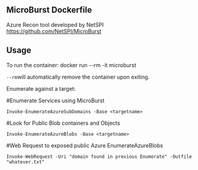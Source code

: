 ## MicroBurst Dockerfile

Azure Recon tool developed by NetSPI https://github.com/NetSPI/MicroBurst

## Usage
To run the container:
docker run --rm -it microburst 

`--rm`will automatically remove the container upon exiting.

Enumerate against a target:

#Enumerate Services using MicroBurst

`Invoke-EnumerateAzureSubDomains -Base <targetname>`

#Look for Public Blob containers and Objects

`Invoke-EnumerateAzureBlobs -Base <targetname>`

#Web Request to exposed public Azure EnumerateAzureBlobs

`Invoke-WebRequest -Uri "domain found in previous Enumerate" -Outfile "whatever.txt"`

